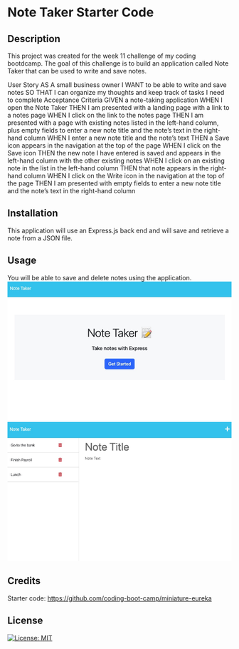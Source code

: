 # Note Taker Starter Code

## Description
This project was created for the week 11 challenge of my coding bootdcamp. The goal of this challenge is to build an application called Note Taker that can be used to write and save notes. 

User Story
AS A small business owner
I WANT to be able to write and save notes
SO THAT I can organize my thoughts and keep track of tasks I need to complete
Acceptance Criteria
GIVEN a note-taking application
WHEN I open the Note Taker
THEN I am presented with a landing page with a link to a notes page
WHEN I click on the link to the notes page
THEN I am presented with a page with existing notes listed in the left-hand column, plus empty fields to enter a new note title and the note’s text in the right-hand column
WHEN I enter a new note title and the note’s text
THEN a Save icon appears in the navigation at the top of the page
WHEN I click on the Save icon
THEN the new note I have entered is saved and appears in the left-hand column with the other existing notes
WHEN I click on an existing note in the list in the left-hand column
THEN that note appears in the right-hand column
WHEN I click on the Write icon in the navigation at the top of the page
THEN I am presented with empty fields to enter a new note title and the note’s text in the right-hand column


## Installation
This application will use an Express.js back end and will save and retrieve a note from a JSON file.

## Usage
You will be able to save and delete notes using the application.
![img landing page](./public/assets/img/landingpage.jpg)
![img note taker](./public/assets/img/note.jpg)

## Credits
Starter code: https://github.com/coding-boot-camp/miniature-eureka

## License
[![License: MIT](https://img.shields.io/badge/License-MIT-yellow.svg)](https://opensource.org/licenses/MIT)
